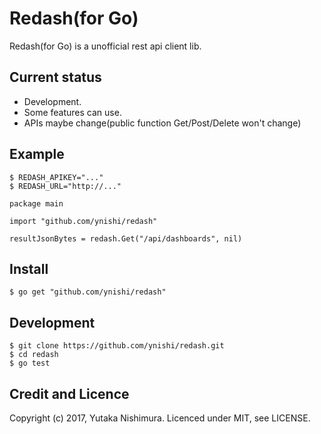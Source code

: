 # Redash(for Go)

Redash(for Go) is a unofficial rest api client lib.

## Current status

* Development.
* Some features can use.
* APIs maybe change(public function Get/Post/Delete won't change)

## Example

```
$ REDASH_APIKEY="..."
$ REDASH_URL="http://..."

package main

import "github.com/ynishi/redash"

resultJsonBytes = redash.Get("/api/dashboards", nil) 
```

## Install 

```
$ go get "github.com/ynishi/redash"
```

## Development

```
$ git clone https://github.com/ynishi/redash.git 
$ cd redash
$ go test
```

## Credit and Licence

Copyright (c) 2017, Yutaka Nishimura.
Licenced under MIT, see LICENSE.
